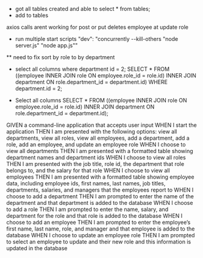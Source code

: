 * got all tables created and able to select * from tables;
* add to tables


axios calls arent working for post or put
deletes employee at update role

* run multiple start scripts
  "dev": "concurrently --kill-others \"node server.js\" \"node app.js\""

** need to fix sort by role to by department
* select all columns where department id = 2;
SELECT * FROM ((employee INNER JOIN role ON employee.role_id = role.id) INNER JOIN department ON role.department_id = department.id) WHERE department.id = 2;

* Select all columns 
SELECT * FROM ((employee INNER JOIN role ON employee.role_id = role.id) INNER JOIN department ON role.department_id = department.id);

GIVEN a command-line application that accepts user input
WHEN I start the application
THEN I am presented with the following options: view all departments, view all roles, view all employees, add a department, add a role, add an employee, and update an employee role
WHEN I choose to view all departments
THEN I am presented with a formatted table showing department names and department ids
WHEN I choose to view all roles
THEN I am presented with the job title, role id, the department that role belongs to, and the salary for that role
WHEN I choose to view all employees
THEN I am presented with a formatted table showing employee data, including employee ids, first names, last names, job titles, departments, salaries, and managers that the employees report to
WHEN I choose to add a department
THEN I am prompted to enter the name of the department and that department is added to the database
WHEN I choose to add a role
THEN I am prompted to enter the name, salary, and department for the role and that role is added to the database
WHEN I choose to add an employee
THEN I am prompted to enter the employee’s first name, last name, role, and manager and that employee is added to the database
WHEN I choose to update an employee role
THEN I am prompted to select an employee to update and their new role and this information is updated in the database 